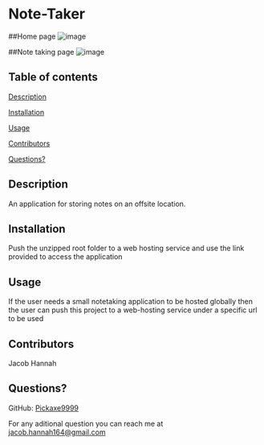 # Note-Taker

##Home page
![image](https://user-images.githubusercontent.com/103781767/180578915-31ece95e-fa27-40a1-8851-dd37af4f69f5.png)


##Note taking page
![image](https://user-images.githubusercontent.com/103781767/180578948-864c3ae0-4aab-4121-b8a0-41ecf33ce42a.png)



## Table of contents
[Description](#description)

[Installation](#installation)

[Usage](#usage)

[Contributors](#contributors)

[Questions?](#questions)

## Description
An application for storing notes on an offsite location.

## Installation
Push the unzipped root folder to a web hosting service and use the link provided to access the application

## Usage
If the user needs a small notetaking application to be hosted globally then the user can push this project to a web-hosting service under a specific url to be used

## Contributors
Jacob Hannah

## Questions?
GitHub: [Pickaxe9999](https://github.com/Pickaxe9999)

For any aditional question you can reach me at [jacob.hannah164@gmail.com](jacob.hannah164@gmail.com)
